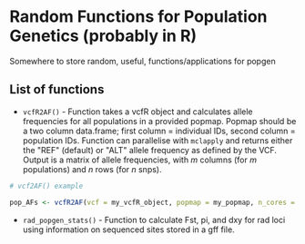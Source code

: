 # Random Functions for Population Genetics (probably in R)
Somewhere to store random, useful, functions/applications for popgen

## List of functions
* `vcfR2AF()` - Function takes a vcfR object and calculates allele frequencies for all populations in a provided popmap. Popmap should be a two column data.frame; first column = individual IDs, second column = population IDs. Function can parallelise with `mclapply` and returns either the "REF" (default) or "ALT" allele frequency as defined by the VCF. Output is a matrix of allele frequencies, with *m* columns (for *m* populations) and *n* rows (for *n* snps).
```r
# vcf2AF() example

pop_AFs <- vcfR2AF(vcf = my_vcfR_object, popmap = my_popmap, n_cores = 4, allele = "REF")

```

* `rad_popgen_stats()` - Function to calculate Fst, pi, and dxy for rad loci using information on sequenced sites stored in a gff file.
